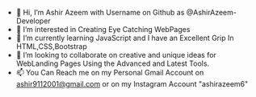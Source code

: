 - 👋 Hi, I’m Ashir Azeem with Username on Github as @AshirAzeem-Developer 
- 👀 I’m interested in Creating Eye Catching WebPages  
- 🌱 I’m currently learning JavaScript and I have an Excellent Grip In HTML,CSS,Bootstrap
- 💞️ I’m looking to collaborate on creative and unique ideas for WebLanding Pages Using the Advanced and Latest Tools.
- 📫 You Can Reach me on my Personal Gmail Account on ashir9112001@gmail.com or on my Instagram Account "ashirazeem6"
<!---
AshirAzeem-Developer/AshirAzeem-Developer is a ✨ special ✨ repository because its `README.md` (this file) appears on your GitHub profile.
You can click the Preview link to take a look at your changes.
--->
